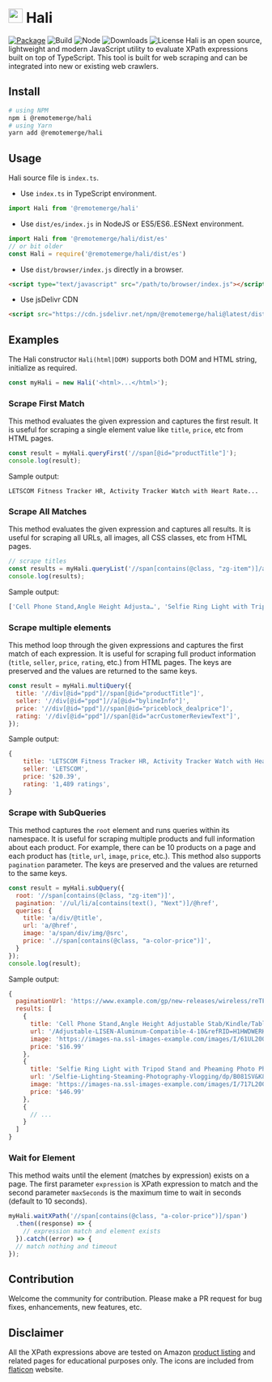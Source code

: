 # <img src="images/logo.png" width="28" height="28"> Hali
[![Package](https://img.shields.io/npm/v/@remotemerge/hali?logo=npm)](https://www.npmjs.com/package/@remotemerge/hali)
![Build](https://img.shields.io/github/workflow/status/remotemerge/hali/Build?logo=github)
![Node](https://img.shields.io/node/v/@remotemerge/hali?logo=node.js)
![Downloads](https://img.shields.io/npm/dt/@remotemerge/hali)
![License](https://img.shields.io/npm/l/@remotemerge/hali)
Hali is an open source, lightweight and modern JavaScript utility to evaluate XPath expressions built on top of TypeScript. This tool is built for web scraping and can be integrated into new or existing web crawlers.

## Install
```bash
# using NPM
npm i @remotemerge/hali
# using Yarn
yarn add @remotemerge/hali
```

## Usage
Hali source file is `index.ts`. 
* Use `index.ts` in TypeScript environment.
```typescript
import Hali from '@remotemerge/hali'
```

* Use `dist/es/index.js` in NodeJS or ES5/ES6..ESNext environment.
```javascript
import Hali from '@remotemerge/hali/dist/es'
// or bit older
const Hali = require('@remotemerge/hali/dist/es')
```

* Use `dist/browser/index.js` directly in a browser.
```html
<script type="text/javascript" src="/path/to/browser/index.js"></script>
```

* Use jsDelivr CDN
```html
<script src="https://cdn.jsdelivr.net/npm/@remotemerge/hali@latest/dist/browser/index.min.js"></script>
```

## Examples
The Hali constructor `Hali(html|DOM)` supports both DOM and HTML string, initialize as required.
```javascript
const myHali = new Hali('<html>...</html>');
```

### Scrape First Match
This method evaluates the given expression and captures the first result. It is useful for scraping a single element value like `title`, `price`, etc from HTML pages.
```javascript
const result = myHali.queryFirst('//span[@id="productTitle"]');
console.log(result);
```
Sample output:
```text
LETSCOM Fitness Tracker HR, Activity Tracker Watch with Heart Rate...
```

### Scrape All Matches
This method evaluates the given expression and captures all results. It is useful for scraping all URLs, all images, all CSS classes, etc from HTML pages.
```javascript
// scrape titles
const results = myHali.queryList('//span[contains(@class, "zg-item")]/a/div');
console.log(results);
```
Sample output:
```javascript
['Cell Phone Stand,Angle Height Adjusta…', 'Selfie Ring Light with Tripod…', 'HOVAMP MFi Certified Nylon…', '...']
```

### Scrape multiple elements
This method loop through the given expressions and captures the first match of each expression. It is useful for scraping full product information (`title`, `seller`, `price`, `rating`, etc.) from HTML pages. The keys are preserved and the values are returned to the same keys.
```javascript
const result = myHali.multiQuery({
  title: '//div[@id="ppd"]//span[@id="productTitle"]',
  seller: '//div[@id="ppd"]//a[@id="bylineInfo"]',
  price: '//div[@id="ppd"]//span[@id="priceblock_dealprice"]',
  rating: '//div[@id="ppd"]//span[@id="acrCustomerReviewText"]',
});
```
Sample output:
```javascript
{
    title: 'LETSCOM Fitness Tracker HR, Activity Tracker Watch with Heart Rate Monitor...',
    seller: 'LETSCOM',
    price: '$20.39',
    rating: '1,489 ratings',
}
```

### Scrape with SubQueries
This method captures the `root` element and runs queries within its namespace. It is useful for scraping multiple products and full information about each product. For example, there can be 10 products on a page and each product has (`title`, `url`, `image`, `price`, etc.). This method also supports `pagination` parameter. The keys are preserved and the values are returned to the same keys.
```javascript
const result = myHali.subQuery({
  root: '//span[contains(@class, "zg-item")]',
  pagination: '//ul/li/a[contains(text(), "Next")]/@href',
  queries: {
    title: 'a/div/@title',
    url: 'a/@href',
    image: 'a/span/div/img/@src',
    price: './/span[contains(@class, "a-color-price")]',
  }
});
console.log(result);
```
Sample output:
```javascript
{
  paginationUrl: 'https://www.example.com/gp/new-releases/wireless/reTF8&pg=2',
  results: [
    {
      title: 'Cell Phone Stand,Angle Height Adjustable Stab/Kindle/Tablet,4-10inch',
      url: '/Adjustable-LISEN-Aluminum-Compatible-4-10&refRID=H1HWDWERK8YCRN76ER1T',
      image: 'https://images-na.ssl-images-example.com/images/I/61UL200_SR200,200_.jpg',
      price: '$16.99'
    },
    {
      title: 'Selfie Ring Light with Tripod Stand and Pheaming Photo Photography Vlogging Video',
      url: '/Selfie-Lighting-Steaming-Photography-Vlogging/dp/B081SV&K8YCRN76ER1T',
      image: 'https://images-na.ssl-images-example.com/images/I/717L200_SR200,200_.jpg',
      price: '$46.99'
    },
    {
      // ...
    }
  ]
}
```

### Wait for Element
This method waits until the element (matches by expression) exists on a page. The first parameter `expression` is XPath expression to match and the second parameter `maxSeconds` is the maximum time to wait in seconds (default to 10 seconds).
```javascript
myHali.waitXPath('//span[contains(@class, "a-color-price")]/span')
  .then((response) => {
    // expression match and element exists
  }).catch((error) => {
  // match nothing and timeout
});
```

## Contribution
Welcome the community for contribution. Please make a PR request for bug fixes, enhancements, new features, etc.

## Disclaimer
All the XPath expressions above are tested on Amazon [product listing] and related pages for educational purposes only. The icons are included from [flaticon] website.

[product listing]: https://www.amazon.com/gp/new-releases/wireless
[flaticon]: https://www.flaticon.com